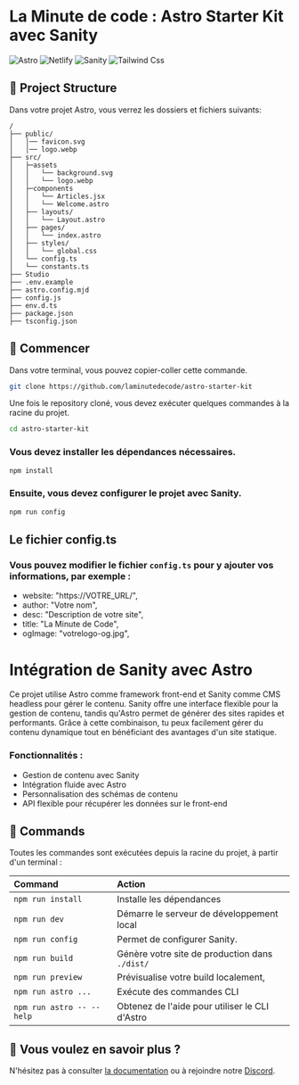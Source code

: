# La Minute de code : Astro Starter Kit avec Sanity

![Astro](https://img.shields.io/badge/astro-%232C2052.svg?style=for-the-badge&logo=astro&logoColor=white)
![Netlify](https://img.shields.io/badge/Netlify-00C7B7?style=for-the-badge&logo=netlify&logoColor=white)
![Sanity](https://img.shields.io/badge/sanity-F03E2F?style=for-the-badge&logo=sanity&logoColor=white)
![Tailwind Css](https://img.shields.io/badge/Tailwind_CSS-38B2AC?style=for-the-badge&logo=tailwind-css&logoColor=white)

## 🚀 Project Structure

Dans votre projet Astro, vous verrez les dossiers et fichiers suivants:

```text
/
├── public/
│   │── favicon.svg
│   │── logo.webp
├── src/
│   ├─assets
│   │   └── background.svg
│   │   └── logo.webp
│   ├─components
│   │   └── Articles.jsx
│   │   └── Welcome.astro
│   ├── layouts/
│   │   └── Layout.astro
│   ├── pages/
│   │   └── index.astro
│   ├── styles/
│   │   └── global.css
│   └── config.ts
│   └── constants.ts
├── Studio
├── .env.example
├── astro.config.mjd
├── config.js
├── env.d.ts
├── package.json
├── tsconfig.json
```

## 🌟 Commencer

Dans votre terminal, vous pouvez copier-coller cette commande.

```bash
git clone https://github.com/laminutedecode/astro-starter-kit
```
Une fois le repository cloné, vous devez exécuter quelques commandes à la racine du projet.
```bash
cd astro-starter-kit
```

### Vous devez installer les dépendances nécessaires.

```bash
npm install
```

### Ensuite, vous devez configurer le projet avec Sanity.
```bash
npm run config
```

## Le fichier config.ts

### Vous pouvez modifier le fichier ```config.ts``` pour y ajouter vos informations, par exemple :

 - website: "https://VOTRE_URL/",
 - author: "Votre nom",
 - desc: "Description de votre site",
 - title: "La Minute de Code",
 - ogImage: "votrelogo-og.jpg",

# Intégration de Sanity avec Astro

Ce projet utilise Astro comme framework front-end et Sanity comme CMS headless pour gérer le contenu. Sanity offre une interface flexible pour la gestion de contenu, tandis qu'Astro permet de générer des sites rapides et performants. Grâce à cette combinaison, tu peux facilement gérer du contenu dynamique tout en bénéficiant des avantages d'un site statique.

### Fonctionnalités :
 - Gestion de contenu avec Sanity
 - Intégration fluide avec Astro
 - Personnalisation des schémas de contenu
 - API flexible pour récupérer les données sur le front-end

## 🧞 Commands

Toutes les commandes sont exécutées depuis la racine du projet, à partir d'un terminal :


| Command                   | Action                                           |
| :------------------------ | :----------------------------------------------- |
| `npm run install`         | Installe les dépendances                         |
| `npm run dev`             | Démarre le serveur de développement local        |
| `npm run config`          | Permet de configurer Sanity.                     |
| `npm run build`           | Génère votre site de production dans `./dist/`   |
| `npm run preview`         | Prévisualise votre build localement,             |
| `npm run astro ...`       | Exécute des commandes CLI                        |
| `npm run astro -- --help` | Obtenez de l'aide pour utiliser le CLI d'Astro   |

## 👀 Vous voulez en savoir plus ?

N'hésitez pas à consulter  [la documentation](https://docs.astro.build) ou à rejoindre notre [Discord](https://discord.gg/vR5PGsMF3q).
